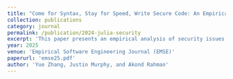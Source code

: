 ```yaml
---
title: "Come for Syntax, Stay for Speed, Write Secure Code: An Empirical Study of Security Weaknesses in Julia Programs"
collection: publications
category: journal
permalink: /publication/2024-julia-security
excerpt: 'This paper presents an empirical analysis of security issues in Julia codebases using static analysis techniques.'
year: 2025
venue: 'Empirical Software Engineering Journal (EMSE)'
paperurl: 'emse25.pdf'
author: 'Yue Zhang, Justin Murphy, and Akond Rahman'
---
```

